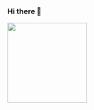 ### Hi there 👋

<img height="180em" src="https://github-readme-stats.vercel.app/api?username=trev-org04&show_icons=true&hide_border=true&&count_private=true&include_all_commits=true" />

<!--
**trev-org04/trev-org04** is a ✨ _special_ ✨ repository because its `README.md` (this file) appears on your GitHub profile.

Here are some ideas to get you started:

- 🔭 I’m currently working on ...
- 🌱 I’m currently learning ...
- 👯 I’m looking to collaborate on ...
- 🤔 I’m looking for help with ...
- 💬 Ask me about ...
- 📫 How to reach me: ...
- 😄 Pronouns: ...
- ⚡ Fun fact: ...
-->
